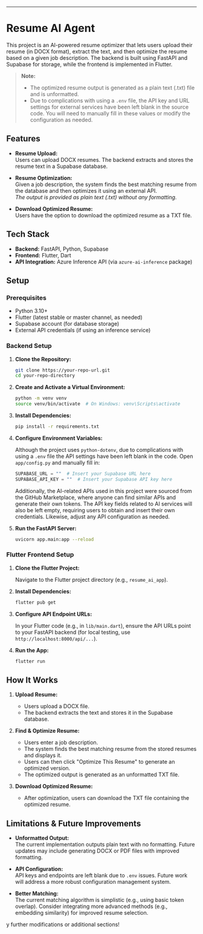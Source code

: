 
---

# Resume AI Agent

This project is an AI-powered resume optimizer that lets users upload their resume (in DOCX format), extract the text, and then optimize the resume based on a given job description. The backend is built using FastAPI and Supabase for storage, while the frontend is implemented in Flutter.

> **Note:**  
> - The optimized resume output is generated as a plain text (.txt) file and is unformatted.  
> - Due to complications with using a `.env` file, the API key and URL settings for external services have been left blank in the source code. You will need to manually fill in these values or modify the configuration as needed.

## Features

- **Resume Upload:**  
  Users can upload DOCX resumes. The backend extracts and stores the resume text in a Supabase database.

- **Resume Optimization:**  
  Given a job description, the system finds the best matching resume from the database and then optimizes it using an external API.  
  *The output is provided as plain text (.txt) without any formatting.*

- **Download Optimized Resume:**  
  Users have the option to download the optimized resume as a TXT file.

## Tech Stack

- **Backend:** FastAPI, Python, Supabase  
- **Frontend:** Flutter, Dart  
- **API Integration:** Azure Inference API (via `azure-ai-inference` package)

## Setup

### Prerequisites

- Python 3.10+  
- Flutter (latest stable or master channel, as needed)  
- Supabase account (for database storage)  
- External API credentials (if using an inference service)

### Backend Setup

1. **Clone the Repository:**

   ```bash
   git clone https://your-repo-url.git
   cd your-repo-directory
   ```

2. **Create and Activate a Virtual Environment:**

   ```bash
   python -m venv venv
   source venv/bin/activate  # On Windows: venv\Scripts\activate
   ```

3. **Install Dependencies:**

   ```bash
   pip install -r requirements.txt
   ```

4. **Configure Environment Variables:**

   Although the project uses `python-dotenv`, due to complications with using a `.env` file the API settings have been left blank in the code. Open `app/config.py` and manually fill in:
   
   ```python
   SUPABASE_URL = ""  # Insert your Supabase URL here
   SUPABASE_API_KEY = ""  # Insert your Supabase API key here
   ```
   Additionally, the AI-related APIs used in this project were sourced from the GitHub Marketplace, where anyone can find similar APIs and generate their own tokens. The API key fields related to AI services will also be left empty, requiring users to obtain and insert their own credentials.
   Likewise, adjust any API configuration as needed.

5. **Run the FastAPI Server:**

   ```bash
   uvicorn app.main:app --reload
   ```

### Flutter Frontend Setup

1. **Clone the Flutter Project:**

   Navigate to the Flutter project directory (e.g., `resume_ai_app`).

2. **Install Dependencies:**

   ```bash
   flutter pub get
   ```

3. **Configure API Endpoint URLs:**

   In your Flutter code (e.g., in `lib/main.dart`), ensure the API URLs point to your FastAPI backend (for local testing, use `http://localhost:8000/api/...`).

4. **Run the App:**

   ```bash
   flutter run
   ```

## How It Works

1. **Upload Resume:**  
   - Users upload a DOCX file.  
   - The backend extracts the text and stores it in the Supabase database.

2. **Find & Optimize Resume:**  
   - Users enter a job description.  
   - The system finds the best matching resume from the stored resumes and displays it.  
   - Users can then click "Optimize This Resume" to generate an optimized version.  
   - The optimized output is generated as an unformatted TXT file.

3. **Download Optimized Resume:**  
   - After optimization, users can download the TXT file containing the optimized resume.

## Limitations & Future Improvements

- **Unformatted Output:**  
  The current implementation outputs plain text with no formatting. Future updates may include generating DOCX or PDF files with improved formatting.
  
- **API Configuration:**  
  API keys and endpoints are left blank due to `.env` issues. Future work will address a more robust configuration management system.

- **Better Matching:**  
  The current matching algorithm is simplistic (e.g., using basic token overlap). Consider integrating more advanced methods (e.g., embedding similarity) for improved resume selection.

y further modifications or additional sections!

